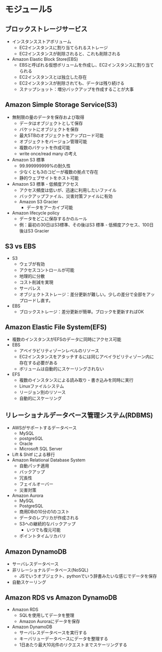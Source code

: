 # モジュール5
## ブロックストレージサービス
- インスタンスストアボリューム
  - EC2インスタンスに割り当てられるストレージ
  - EC2インスタンスが削除されると、これも削除される
- Amazon Elastic Block Store(EBS)
  - EBSと呼ばれる仮想ボリュームを作成し、EC2インスタンスに割り当てられる
  - EC2インスタンスとは独立した存在
  - EC2インスタンスが削除されても、データは残り続ける
  - スナップショット：増分バックアップを作成することが大事

## Amazon Simple Storage Service(S3)
- 無制限の量のデータを保存および取得
  - データはオブジェクトとして保存
  - バケットにオブジェクトを保存
  - 最大5TBのオブジェクトをアップロード可能
  - オブジェクトをバージョン管理可能
  - 複数のバケットを作成可能
  - write once/read many の考え
- Amazon S3 標準
  - 99.999999999%の耐久性
  - 少なくとも3のコピーが複数の拠点で存在
  - 静的ウェブサイトをホスト可能
- Amazon S3 標準 - 低頻度アクセス
  - アクセス頻度は低いが、迅速に利用したいファイル
  - バックアップファイル、災害対策ファイルに有効
  - Amazon S3 Gracier
    - データをアーカイブ可能
- Amazon lifecycle policy
  - データをどこに保存するかのルール
  - 例：最初の30日はS3標準、その後はS3 標準 - 低頻度アクセス、100日後はS3 Gracier

## S3 vs EBS
- S3
  - ウェブが有効
  - アクセスコントロールが可能
  - 地理的に分散
  - コスト削減を実現
  - サーバレス
  - オブジェクトストレージ：差分更新が難しい。少しの差分で全部をアップロードし直す。
- EBS
  - ブロックストレージ：差分更新が簡単。ブロックを更新すればOK


## Amazon Elastic File System(EFS)
- 複数のインスタンスがEFSのデータに同時にアクセス可能
- EBS
  - アベイラビリティゾーンレベルのリソース
  - EC2インスタンスをアタッチするには同じアベイラビリティゾーン内に存在する必要がある
  - ボリュームは自動的にスケーリングされない
- EFS
  - 複数のインスタンスによる読み取り・書き込みを同時に実行
  - Linuxファイルシステム
  - リージョン別のリソース
  - 自動的にスケーリング

## リレーショナルデータベース管理システム(RDBMS)
- AWSがサポートするデータベース
  - MySQL
  - postgreSQL
  - Oracle
  - Microsoft SQL Server
- Lift & Shitf による移行
- Amazon Relational Database System
  - 自動パッチ適用
  - バックアップ
  - 冗長性
  - フェイルオーバー
  - 災害対策
- Amazon Aurora
  - MySQL
  - PostgreSQL
  - 商用DBの10分の1のコスト
  - データのレプリカが作成される
  - S3への継続的なバックアップ
    - いつでも復元可能
  - ポイントタイムリカバリ

## Amazon DynamoDB
- サーバレスデータベース
- 非リレーショナルデータベース(NoSQL)
  - JSでいうオブジェクト、pythonでいう辞書みたいな感じでデータを保存
- 自動スケーリング

## Amazon RDS vs Amazon DynamoDB
- Amazon RDS
  - SQLを使用してデータを整理
  - Amazon Auroraにデータを保存
- Amazon DynamoDB
  - サーバレスデータベースを実行する
  - キーバリューデータベースにデータを整理する
  - 1日あたり最大10兆件のリクエストまでスケーリングする
